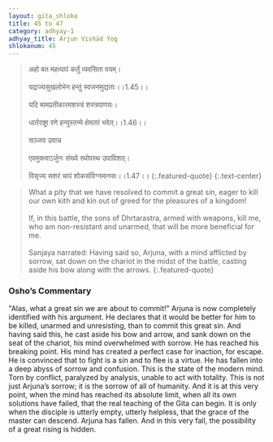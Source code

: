 ```yaml
---
layout: gita_shloka
title: 45 to 47
category: adhyay-1
adhyay_title: Arjun Viṣhād Yog
shlokanum: 45
---
```


> अहो बत महत्पापं कर्तुं व्यवसिता वयम्।<br><br>यद्राज्यसुखलोभेन हन्तुं स्वजनमुद्यताः।।1.45।।<br><br>यदि मामप्रतीकारमशस्त्रं शस्त्रपाणयः।<br><br>धार्तराष्ट्रा रणे हन्युस्तन्मे क्षेमतरं भवेत्।।1.46।।<br><br>सञ्जय उवाच<br><br>एवमुक्त्वाऽर्जुनः संख्ये रथोपस्थ उपाविशत्।<br><br>विसृज्य सशरं चापं शोकसंविग्नमानसः।।1.47।।
{:.featured-quote}
{:.text-center}

> What a pity that we have resolved to commit a great sin, eager to kill our own kith and kin out of greed for the pleasures of a kingdom!<br><br>If, in this battle, the sons of Dhrtarastra, armed with weapons, kill me, who am non-resistant and unarmed, that will be more beneficial for me.<br><br>Sanjaya narrated: Having said so, Arjuna, with a mind afflicted by sorrow, sat down on the chariot in the midst of the battle, casting aside his bow along with the arrows.
{:.featured-quote}

### Osho’s Commentary
"Alas, what a great sin we are about to commit!"
Arjuna is now completely identified with his argument. He declares that it would be better for him to be killed, unarmed and unresisting, than to commit this great sin.
And having said this, he cast aside his bow and arrow, and sank down on the seat of the chariot, his mind overwhelmed with sorrow.
He has reached his breaking point. His mind has created a perfect case for inaction, for escape. He is convinced that to fight is a sin and to flee is a virtue. He has fallen into a deep abyss of sorrow and confusion.
This is the state of the modern mind. Torn by conflict, paralyzed by analysis, unable to act with totality. This is not just Arjuna’s sorrow; it is the sorrow of all of humanity.
And it is at this very point, when the mind has reached its absolute limit, when all its own solutions have failed, that the real teaching of the Gita can begin. It is only when the disciple is utterly empty, utterly helpless, that the grace of the master can descend. Arjuna has fallen. And in this very fall, the possibility of a great rising is hidden.
